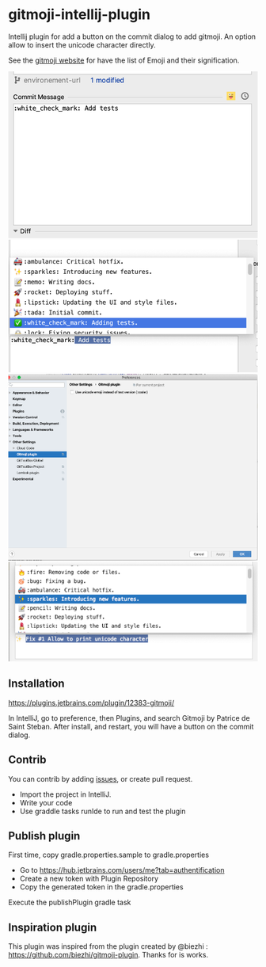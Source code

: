 # gitmoji-intellij-plugin

Intellij plugin for add a button on the commit dialog to add gitmoji.
An option allow to insert the unicode character directly.

See the [gitmoji website](https://gitmoji.carloscuesta.me/) for have the list of Emoji and their signification.

![Button to add gitmoji](screenshot/gitmoji-button.png)
![List to choose gitmoji](screenshot/gitmoji-list.png)
![Config to use unicode instead text code](screenshot/gitmoji-config.png)
![Insert gitmoji unicode](screenshot/gitmoji-unicode.png)

## Installation

https://plugins.jetbrains.com/plugin/12383-gitmoji/

In IntelliJ, go to preference, then Plugins, and search Gitmoji by Patrice de Saint Steban.
After install, and restart, you will have a button on the commit dialog.

## Contrib

You can contrib by adding [issues](https://github.com/patou/gitmoji-intellij-plugin/issues/new), or create pull request.

- Import the project in IntelliJ.
- Write your code
- Use graddle tasks runIde to run and test the plugin

## Publish plugin

First time, copy gradle.properties.sample to gradle.properties

- Go to https://hub.jetbrains.com/users/me?tab=authentification
- Create a new token with Plugin Repository
- Copy the generated token in the gradle.properties

Execute the publishPlugin gradle task

## Inspiration plugin

This plugin was inspired from the plugin created by @biezhi : https://github.com/biezhi/gitmoji-plugin.
Thanks for is works.
